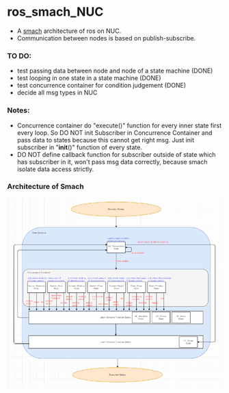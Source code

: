 # ros_smach_NUC
* A [smach](http://wiki.ros.org/smach) architecture of ros on NUC.
* Communication between nodes is based on publish-subscribe.

### TO DO:
* test passing data between node and node of a state machine (DONE)
* test looping in one state in a state machine (DONE)
* test concurrence container for condition judgement (DONE)
* decide all msg types in NUC

### Notes:
* Concurrence container do "execute()" function for every inner state first every loop. So DO NOT init Subscriber in Concurrence Container and pass data to states because this cannot get right msg. Just init subscriber in "__init__()" function of every state.
* DO NOT define callback function for subscriber outside of state which has subscriber in it, won't pass msg data correctly, because smach isolate data access strictly.

### Architecture of Smach
![smach architecture](https://github.com/GuoyaoShen/ros_smach_NUC/blob/master/smach_picture/smach_v2.0.png "smach architecture")
